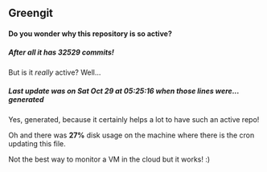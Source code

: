 ## Greengit

#### Do you wonder why this repository is so active?

##### After all it has 32529 commits!

But is it *really* active? Well...

##### Last update was on Sat Oct 29 at 05:25:16 when those lines were... generated

Yes, generated, because it certainly helps a lot to have such an active repo!

Oh and there was **27%** disk usage on the machine
where there is the cron updating this file.

Not the best way to monitor a VM in the cloud but it works! :)

